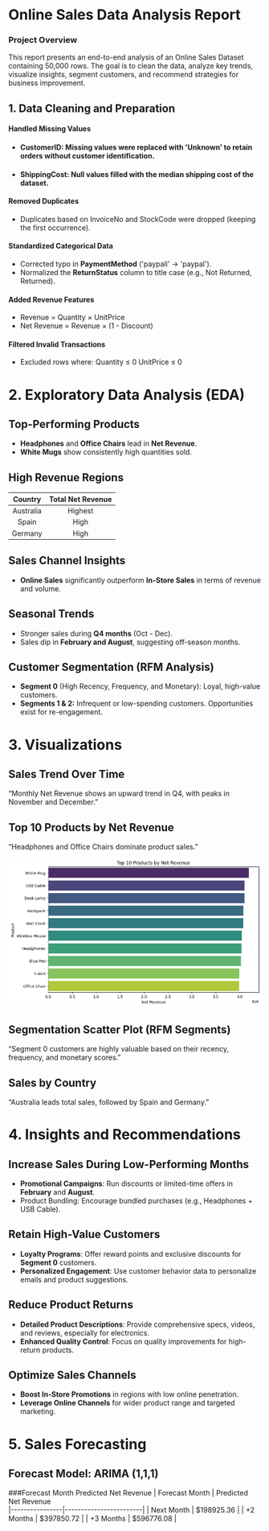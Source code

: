 # Online Sales Data Analysis Report
### Project Overview
This report presents an end-to-end analysis of an Online Sales Dataset containing 50,000 rows. The goal is to clean the data, analyze key trends, visualize insights, segment customers, and recommend strategies for business improvement.
## 1. Data Cleaning and Preparation
#### Handled Missing Values
- #### CustomerID: Missing values were replaced with 'Unknown' to retain orders without customer identification.
 - #### ShippingCost: Null values filled with the median shipping cost of the dataset. 
 #### Removed Duplicates
 - Duplicates based on InvoiceNo and StockCode were dropped (keeping the first occurrence). 
 #### Standardized Categorical Data 
 - Corrected typo in **PaymentMethod** ('paypall' → 'paypal').
 - Normalized the **ReturnStatus** column to title case (e.g., Not Returned, Returned).
 #### Added Revenue Features
- Revenue = Quantity × UnitPrice
- Net Revenue = Revenue × (1 - Discount)
#### Filtered Invalid Transactions
- Excluded rows where:
Quantity ≤ 0
UnitPrice ≤ 0
# 2. Exploratory Data Analysis (EDA)
## Top-Performing Products
- **Headphones** and **Office Chairs** lead in **Net Revenue**.
- **White Mugs** show consistently high quantities sold.
## High Revenue Regions
| **Country** | **Total Net Revenue** |
|:-----------:|:---------------------:|
| Australia   | Highest               |
| Spain       | High                  |
| Germany     | High                  |                           
## Sales Channel Insights
- **Online Sales** significantly outperform **In-Store Sales** in terms of revenue and volume.
## Seasonal Trends
- Stronger sales during **Q4 months** (Oct - Dec).
- Sales dip in **February and August**, suggesting off-season months.
## Customer Segmentation (RFM Analysis)
- **Segment 0** (High Recency, Frequency, and Monetary): Loyal, high-value customers.
- **Segments 1 & 2:** Infrequent or low-spending customers. Opportunities exist for re-engagement.
# 3. Visualizations
## Sales Trend Over Time
“Monthly Net Revenue shows an upward trend in Q4, with peaks in November and December.”
## Top 10 Products by Net Revenue
“Headphones and Office Chairs dominate product sales.”

![screenshot](images/Top%2010%20product%20by%20net%20revenue.png)
## Segmentation Scatter Plot (RFM Segments)
“Segment 0 customers are highly valuable based on their recency, frequency, and monetary scores.”
## Sales by Country
“Australia leads total sales, followed by Spain and Germany.”
# 4. Insights and Recommendations
## Increase Sales During Low-Performing Months
- **Promotional Campaigns**: Run discounts or limited-time offers in **February** and **August**.
- Product Bundling: Encourage bundled purchases (e.g., Headphones + USB Cable).
## Retain High-Value Customers
- **Loyalty Programs**: Offer reward points and exclusive discounts for **Segment 0** customers.
- **Personalized Engagement**: Use customer behavior data to personalize emails and product suggestions.
## Reduce Product Returns
- **Detailed Product Descriptions**: Provide comprehensive specs, videos, and reviews, especially for electronics.
- **Enhanced Quality Control**: Focus on quality improvements for high-return products.
## Optimize Sales Channels
- **Boost In-Store Promotions** in regions with low online penetration.
- **Leverage Online Channels** for wider product range and targeted marketing.
# 5. Sales Forecasting
## Forecast Model: ARIMA (1,1,1)
###Forecast Month	Predicted Net Revenue
| Forecast Month | Predicted Net Revenue  
|----------------|------------------------|
| Next Month     | $198925.36              |
| +2 Months      | $397850.72               | 
| +3 Months      | $596776.08               |